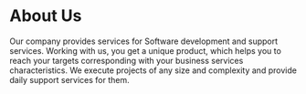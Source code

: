 # About Us

Our company provides services for Software development and support services.
Working with us, you get a unique product, which helps you to reach your targets corresponding with your business services characteristics. We execute projects of any size and complexity and provide daily support services for them.